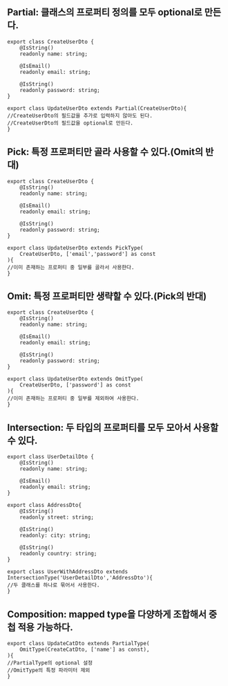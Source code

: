 ## Partial: 클래스의 프로퍼티 정의를 모두 optional로 만든다.
```node
export class CreateUserDto {
	@IsString()
	readonly name: string;
	
	@IsEmail()
	readonly email: string;

	@IsString()
	readonly password: string;
}

export class UpdateUserDto extends Partial(CreateUserDto){
//CreateUserDto의 필드값을 추가로 입력하지 않아도 된다.
//CreateUserDto의 필드값을 optional로 만든다.
}

```

## Pick: 특정 프로퍼티만 골라 사용할 수 있다.(Omit의 반대)
```node
export class CreateUserDto {
	@IsString()
	readonly name: string;
	
	@IsEmail()
	readonly email: string;

	@IsString()
	readonly password: string;
}

export class UpdateUserDto extends PickType(
	CreateUserDto, ['email','password'] as const										   
){
//이미 존재하는 프로퍼티 중 일부를 골라서 사용한다.
}
```
## Omit: 특정 프로퍼티만 생략할 수 있다.(Pick의 반대)
```node
export class CreateUserDto {
	@IsString()
	readonly name: string;
	
	@IsEmail()
	readonly email: string;

	@IsString()
	readonly password: string;
}

export class UpdateUserDto extends OmitType(
	CreateUserDto, ['password'] as const										   
){
//이미 존재하는 프로퍼티 중 일부를 제외하여 사용한다.
}
```
## Intersection: 두 타입의 프로퍼티를 모두 모아서 사용할 수 있다.
```node
export class UserDetailDto {
	@IsString()
	readonly name: string;
	
	@IsEmail()
	readonly email: string;
}

export class AddressDto{
	@IsString()
	readonly street: string;

	@IsString()
	readonly: city: string;

	@IsString()
	readonly country: string;
}

export class UserWithAddressDto extends IntersectionType('UserDetailDto','AddressDto'){
//두 클래스를 하나로 묶어서 사용한다.
}
```
## Composition: mapped type을 다양하게 조합해서 중첩 적용 가능하다.

```node
export class UpdateCatDto extends PartialType(
	OmitType(CreateCatDto, ['name'] as const),
){
//PartialType의 optional 설정
//OmitType의 특정 파라미터 제외
}
```
